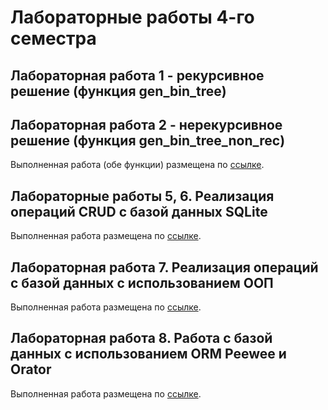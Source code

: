 # Лабораторные работы 4-го семестра

## Лабораторная работа 1 - рекурсивное решение (функция gen_bin_tree)

## Лабораторная работа 2 - нерекурсивное решение (функция gen_bin_tree_non_rec)

Выполненная работа (обе функции) размещена по [ссылке](https://replit.com/@IrinaVektor/WorthwhileAdorableDehardwarization#main.py).

## Лабораторные работы 5, 6. Реализация операций CRUD с базой данных SQLite

Выполненная работа размещена по [ссылке](https://replit.com/@IrinaVektor/sem4-t1-lr5#main.py).

## Лабораторная работа 7. Реализация операций с базой данных с использованием ООП

Выполненная работа размещена по [ссылке](https://replit.com/@IrinaVektor/sem4-t1-lr7-1#main.py).

## Лабораторная работа 8. Работа с базой данных с использованием ORM Peewee и Orator

Выполненная работа размещена по [ссылке](https://replit.com/@IrinaVektor/LR-8-PROG#main.py).
